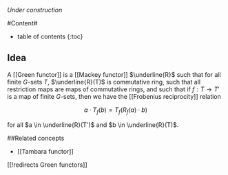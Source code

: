 _Under construction_

#Content#
* table of contents
{:toc}


## Idea

A [[Green functor]] is a [[Mackey functor]] $\underline{R}$ such that for all finite $G$-sets $T$, $\underline{R}(T)$ is commutative ring, such that all restriction maps are maps of commutative rings, and such that if $f: T\to T'$ is a map of finite $G$-sets, then we have the [[Frobenius reciprocity]] relation 

$$
a \cdot T_f(b) = T_f(R_f(a) \cdot b)
$$

for all $a \in \underline{R}(T')$ and $b \in \underline{R}(T)$.

##Related concepts

* [[Tambara functor]]

[[!redirects Green functors]]